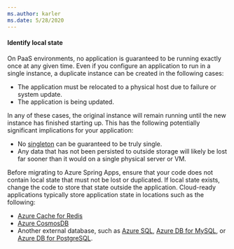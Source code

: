 ```yaml
---
ms.author: karler
ms.date: 5/28/2020
---
```


#### Identify local state

On PaaS environments, no application is guaranteed to be running exactly once at any given time. Even if you configure an application to run in a single instance, a duplicate instance can be created in the following cases:

* The application must be relocated to a physical host due to failure or system update.
* The application is being updated.

In any of these cases, the original instance will remain running until the new instance has finished starting up. This has the following potentially significant implications for your application:

* No [singleton](https://en.wikipedia.org/wiki/Singleton_pattern) can be guaranteed to be truly single.
* Any data that has not been persisted to outside storage will likely be lost far sooner than it would on a single physical server or VM.

Before migrating to Azure Spring Apps, ensure that your code does not contain local state that must not be lost or duplicated. If local state exists, change the code to store that state outside the application. Cloud-ready applications typically store application state in locations such as the following:

* [Azure Cache for Redis](/azure/azure-cache-for-redis/cache-java-get-started)
* [Azure CosmosDB](/azure/cosmos-db/create-sql-api-java)
* Another external database, such as [Azure SQL](/azure/azure-sql/azure-sql-iaas-vs-paas-what-is-overview), [Azure DB for MySQL](/azure/mysql/overview), or [Azure DB for PostgreSQL](/azure/postgresql/overview).
